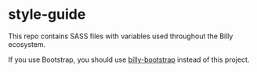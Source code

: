 style-guide
===========

This repo contains SASS files with variables used throughout the Billy ecosystem.

If you use Bootstrap, you should use [billy-bootstrap](https://github.com/billysbilling/billy-bootstrap) instead of this project.
